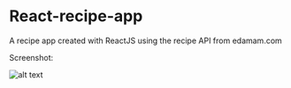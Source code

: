# React-recipe-app

A recipe app created with ReactJS using the recipe API from edamam.com

Screenshot:

![alt text](https://github.com/Maryll-castelino/ReactJS-recipe-app/blob/main/index.png?raw=true)
